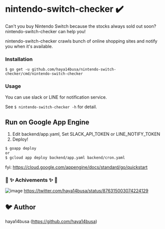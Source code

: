 # nintendo-switch-checker :heavy_check_mark:

Can't you buy Nintendo Switch because the stocks always sold out soon?
nintendo-switch-checker can help you!

nintendo-switch-checker crawls bunch of online shopping sites and notify you when it's available.

### Installation

```
$ go get -u github.com/haya14busa/nintendo-switch-checker/cmd/nintendo-switch-checker
```

### Usage
You can use slack or LINE for notification service.

See `$ nintendo-switch-checker -h` for detail.

## Run on Google App Engine

1. Edit backend/app.yaml, Set SLACK_API_TOKEN or LINE_NOTIFY_TOKEN
2. Deploy!

```bash
$ goapp deploy
or
$ gcloud app deploy backend/app.yaml backend/cron.yaml
```

fyi: https://cloud.google.com/appengine/docs/standard/go/quickstart


### :tada: :sparkles: Achivements :sparkles: :tada:

![image](https://user-images.githubusercontent.com/3797062/27329079-3bc59072-55ef-11e7-990e-fe2c77a22ce7.png)
https://twitter.com/haya14busa/status/876315003074224129

## :bird: Author
haya14busa (https://github.com/haya14busa)
